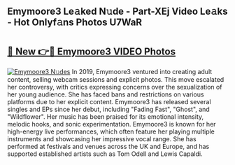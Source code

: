 ## Emymoore3 Le𝚊ked N𝚞de - Part-XEj Video Le𝚊ks - Hot Onlyf𝚊ns Photos U7WaR

# <h2><a href="http://ab2199.deff.icu/?id=Emymoore3">🔗 New 👉🔴 Emymoore3 VIDEO Photos</a></h2>

[![Emymoore3 N𝚞des](https://i.imgur.com/rIISA9y.gif)](http://ab2199.deff.icu/?id=Emymoore3)
In 2019, Emymoore3 ventured into creating adult content, selling webcam sessions and explicit photos. This move escalated her controversy, with critics expressing concerns over the sexualization of her young audience. She has faced bans and restrictions on various platforms due to her explicit content. Emymoore3 has released several singles and EPs since her debut, including "Fading Fast", "Ghost", and "Wildflower". Her music has been praised for its emotional intensity, melodic hooks, and sonic experimentation. Emymoore3 is known for her high-energy live performances, which often feature her playing multiple instruments and showcasing her impressive vocal range. She has performed at festivals and venues across the UK and Europe, and has supported established artists such as Tom Odell and Lewis Capaldi.
